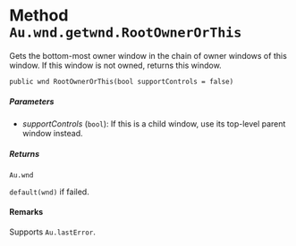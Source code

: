 # Method `Au.wnd.getwnd.RootOwnerOrThis`

Gets the bottom-most owner window in the chain of owner windows of this window. If this window is not owned, returns this window.

```
public wnd RootOwnerOrThis(bool supportControls = false)
```

##### Parameters

- *supportControls*  (`bool`):
    If this is a child window, use its top-level parent window instead.

##### Returns

`Au.wnd`

`default(wnd)` if failed.

#### Remarks

Supports `Au.lastError`.